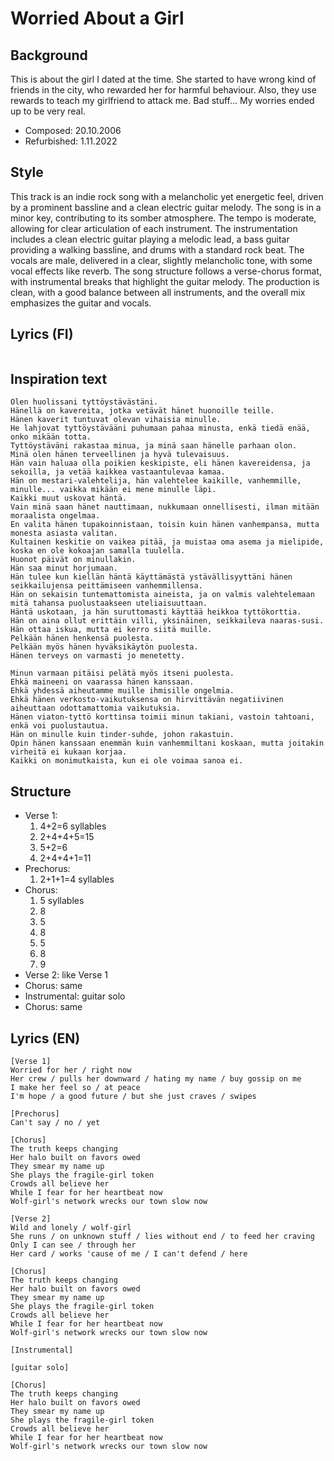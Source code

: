 # Worried About a Girl

## Background
This is about the girl I dated at the time. She started to have wrong kind of friends in the city, who rewarded her for harmful behaviour. Also, they use rewards to teach my girlfriend to attack me. Bad stuff... My worries ended up to be very real.

- Composed: 20.10.2006
- Refurbished: 1.11.2022


## Style
This track is an indie rock song with a melancholic yet energetic feel, driven by a prominent bassline and a clean electric guitar melody.
The song is in a minor key, contributing to its somber atmosphere.
The tempo is moderate, allowing for clear articulation of each instrument.
The instrumentation includes a clean electric guitar playing a melodic lead, a bass guitar providing a walking bassline, and drums with a standard rock beat.
The vocals are male, delivered in a clear, slightly melancholic tone, with some vocal effects like reverb.
The song structure follows a verse-chorus format, with instrumental breaks that highlight the guitar melody.
The production is clean, with a good balance between all instruments, and the overall mix emphasizes the guitar and vocals.



## Lyrics (FI)
```

```


## Inspiration text
```
Olen huolissani tyttöystävästäni.
Hänellä on kavereita, jotka vetävät hänet huonoille teille.
Hänen kaverit tuntuvat olevan vihaisia minulle.
He lahjovat tyttöystävääni puhumaan pahaa minusta, enkä tiedä enää, onko mikään totta.
Tyttöystäväni rakastaa minua, ja minä saan hänelle parhaan olon.
Minä olen hänen terveellinen ja hyvä tulevaisuus.
Hän vain haluaa olla poikien keskipiste, eli hänen kavereidensa, ja sekoilla, ja vetää kaikkea vastaantulevaa kamaa.
Hän on mestari-valehtelija, hän valehtelee kaikille, vanhemmille, minulle... vaikka mikään ei mene minulle läpi.
Kaikki muut uskovat häntä.
Vain minä saan hänet nauttimaan, nukkumaan onnellisesti, ilman mitään moraalista ongelmaa.
En valita hänen tupakoinnistaan, toisin kuin hänen vanhempansa, mutta monesta asiasta valitan.
Kultainen keskitie on vaikea pitää, ja muistaa oma asema ja mielipide, koska en ole kokoajan samalla tuulella.
Huonot päivät on minullakin.
Hän saa minut horjumaan.
Hän tulee kun kiellän häntä käyttämästä ystävällisyyttäni hänen seikkailujensa peittämiseen vanhemmillensa.
Hän on sekaisin tuntemattomista aineista, ja on valmis valehtelemaan mitä tahansa puolustaakseen uteliaisuuttaan.
Häntä uskotaan, ja hän suruttomasti käyttää heikkoa tyttökorttia.
Hän on aina ollut erittäin villi, yksinäinen, seikkaileva naaras-susi.
Hän ottaa iskua, mutta ei kerro siitä muille.
Pelkään hänen henkensä puolesta.
Pelkään myös hänen hyväksikäytön puolesta.
Hänen terveys on varmasti jo menetetty.

Minun varmaan pitäisi pelätä myös itseni puolesta.
Ehkä maineeni on vaarassa hänen kanssaan.
Ehkä yhdessä aiheutamme muille ihmisille ongelmia.
Ehkä hänen verkosto-vaikutuksensa on hirvittävän negatiivinen aiheuttaan odottamattomia vaikutuksia.
Hänen viaton-tyttö korttinsa toimii minun takiani, vastoin tahtoani, enkä voi puolustautua.
Hän on minulle kuin tinder-suhde, johon rakastuin.
Opin hänen kanssaan enemmän kuin vanhemmiltani koskaan, mutta joitakin virheitä ei kukaan korjaa.
Kaikki on monimutkaista, kun ei ole voimaa sanoa ei.
```

## Structure
- Verse 1:
	1. 4+2=6 syllables
	2. 2+4+4+5=15
	3. 5+2=6
	4. 2+4+4+1=11
- Prechorus:
	1. 2+1+1=4 syllables
- Chorus:
	1. 5 syllables
	2. 8
	3. 5
	4. 8
	5. 5
	6. 8
	7. 9
- Verse 2: like Verse 1
- Chorus: same
- Instrumental: guitar solo
- Chorus: same




## Lyrics (EN)
```
[Verse 1]
Worried for her / right now
Her crew / pulls her downward / hating my name / buy gossip on me
I make her feel so / at peace
I'm hope / a good future / but she just craves / swipes

[Prechorus]
Can't say / no / yet

[Chorus]
The truth keeps changing
Her halo built on favors owed
They smear my name up
She plays the fragile-girl token
Crowds all believe her
While I fear for her heartbeat now
Wolf-girl's network wrecks our town slow now

[Verse 2]
Wild and lonely / wolf-girl
She runs / on unknown stuff / lies without end / to feed her craving
Only I can see / through her
Her card / works 'cause of me / I can't defend / here

[Chorus]
The truth keeps changing
Her halo built on favors owed
They smear my name up
She plays the fragile-girl token
Crowds all believe her
While I fear for her heartbeat now
Wolf-girl's network wrecks our town slow now

[Instrumental]

[guitar solo]

[Chorus]
The truth keeps changing
Her halo built on favors owed
They smear my name up
She plays the fragile-girl token
Crowds all believe her
While I fear for her heartbeat now
Wolf-girl's network wrecks our town slow now
```
